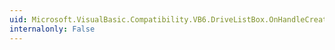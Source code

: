 ```yaml
---
uid: Microsoft.VisualBasic.Compatibility.VB6.DriveListBox.OnHandleCreated(System.EventArgs)
internalonly: False
---
```

